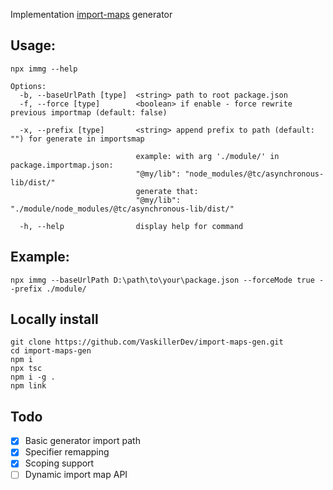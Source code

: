 ﻿Implementation [import-maps](https://github.com/WICG/import-maps) generator

## Usage:

```
npx immg --help

Options:
  -b, --baseUrlPath [type]  <string> path to root package.json
  -f, --force [type]        <boolean> if enable - force rewrite previous importmap (default: false)

  -x, --prefix [type]       <string> append prefix to path (default: "") for generate in importsmap

                            example: with arg './module/' in package.importmap.json:
                            "@my/lib": "node_modules/@tc/asynchronous-lib/dist/"
                            generate that:
                            "@my/lib": "./module/node_modules/@tc/asynchronous-lib/dist/"

  -h, --help                display help for command
```

## Example:

```
npx immg --baseUrlPath D:\path\to\your\package.json --forceMode true --prefix ./module/
```

## Locally install

```shell
git clone https://github.com/VaskillerDev/import-maps-gen.git
cd import-maps-gen
npm i
npx tsc
npm i -g .
npm link
```

## Todo

- [x] Basic generator import path
- [x] Specifier remapping
- [x] Scoping support
- [ ] Dynamic import map API
